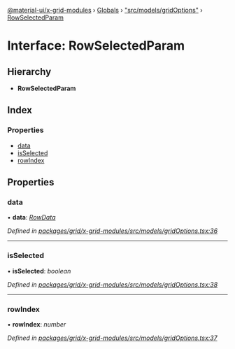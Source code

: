 [@material-ui/x-grid-modules](../README.md) › [Globals](../globals.md) › ["src/models/gridOptions"](../modules/_src_models_gridoptions_.md) › [RowSelectedParam](_src_models_gridoptions_.rowselectedparam.md)

# Interface: RowSelectedParam

## Hierarchy

* **RowSelectedParam**

## Index

### Properties

* [data](_src_models_gridoptions_.rowselectedparam.md#data)
* [isSelected](_src_models_gridoptions_.rowselectedparam.md#isselected)
* [rowIndex](_src_models_gridoptions_.rowselectedparam.md#rowindex)

## Properties

###  data

• **data**: *[RowData](_src_models_rows_.rowdata.md)*

*Defined in [packages/grid/x-grid-modules/src/models/gridOptions.tsx:36](https://github.com/mui-org/material-ui-x/blob/02342a6/packages/grid/x-grid-modules/src/models/gridOptions.tsx#L36)*

___

###  isSelected

• **isSelected**: *boolean*

*Defined in [packages/grid/x-grid-modules/src/models/gridOptions.tsx:38](https://github.com/mui-org/material-ui-x/blob/02342a6/packages/grid/x-grid-modules/src/models/gridOptions.tsx#L38)*

___

###  rowIndex

• **rowIndex**: *number*

*Defined in [packages/grid/x-grid-modules/src/models/gridOptions.tsx:37](https://github.com/mui-org/material-ui-x/blob/02342a6/packages/grid/x-grid-modules/src/models/gridOptions.tsx#L37)*
